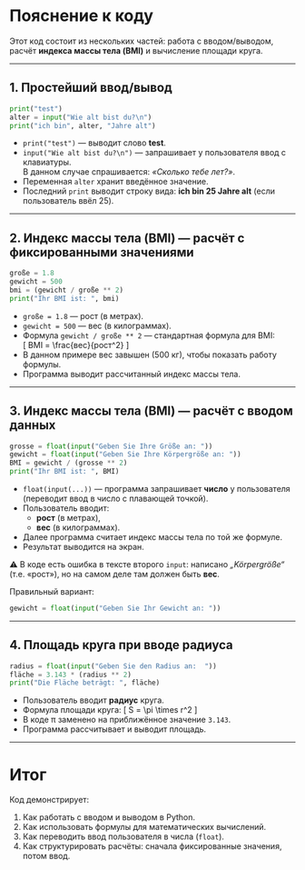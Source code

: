 # Пояснение к коду

Этот код состоит из нескольких частей: работа с вводом/выводом, расчёт **индекса массы тела (BMI)** и вычисление площади круга.

---

## 1. Простейший ввод/вывод

```python
print("test")
alter = input("Wie alt bist du?\n")
print("ich bin", alter, "Jahre alt")
```

- `print("test")` — выводит слово **test**.  
- `input("Wie alt bist du?\n")` — запрашивает у пользователя ввод с клавиатуры.  
  В данном случае спрашивается: *«Сколько тебе лет?»*.  
- Переменная `alter` хранит введённое значение.  
- Последний `print` выводит строку вида: **ich bin 25 Jahre alt** (если пользователь ввёл 25).

---

## 2. Индекс массы тела (BMI) — расчёт с фиксированными значениями

```python
große = 1.8
gewicht = 500
bmi = (gewicht / große ** 2)
print("Ihr BMI ist: ", bmi)
```

- `große = 1.8` — рост (в метрах).  
- `gewicht = 500` — вес (в килограммах).  
- Формула `gewicht / große ** 2` — стандартная формула для BMI:  
  \[
  BMI = \frac{вес}{рост^2}
  \]  
- В данном примере вес завышен (500 кг), чтобы показать работу формулы.  
- Программа выводит рассчитанный индекс массы тела.

---

## 3. Индекс массы тела (BMI) — расчёт с вводом данных

```python
grosse = float(input("Geben Sie Ihre Größe an: "))
gewicht = float(input("Geben Sie Ihre Körpergröße an: "))
BMI = gewicht / (grosse ** 2)
print("Ihr BMI ist: ", BMI)
```

- `float(input(...))` — программа запрашивает **число** у пользователя (переводит ввод в число с плавающей точкой).  
- Пользователь вводит:
  - **рост** (в метрах),  
  - **вес** (в килограммах).  
- Далее программа считает индекс массы тела по той же формуле.  
- Результат выводится на экран.

⚠️ В коде есть ошибка в тексте второго `input`: написано *„Körpergröße“* (т.е. «рост»), но на самом деле там должен быть **вес**.  

Правильный вариант:
```python
gewicht = float(input("Geben Sie Ihr Gewicht an: "))
```

---

## 4. Площадь круга при вводе радиуса

```python
radius = float(input("Geben Sie den Radius an:  "))
fläche = 3.143 * (radius ** 2)
print("Die Fläche beträgt: ", fläche)
```

- Пользователь вводит **радиус** круга.  
- Формула площади круга:
  \[
  S = \pi \times r^2
  \]  
- В коде π заменено на приближённое значение `3.143`.  
- Программа рассчитывает и выводит площадь.

---

# Итог

Код демонстрирует:
1. Как работать с вводом и выводом в Python.  
2. Как использовать формулы для математических вычислений.  
3. Как переводить ввод пользователя в числа (`float`).  
4. Как структурировать расчёты: сначала фиксированные значения, потом ввод.  
